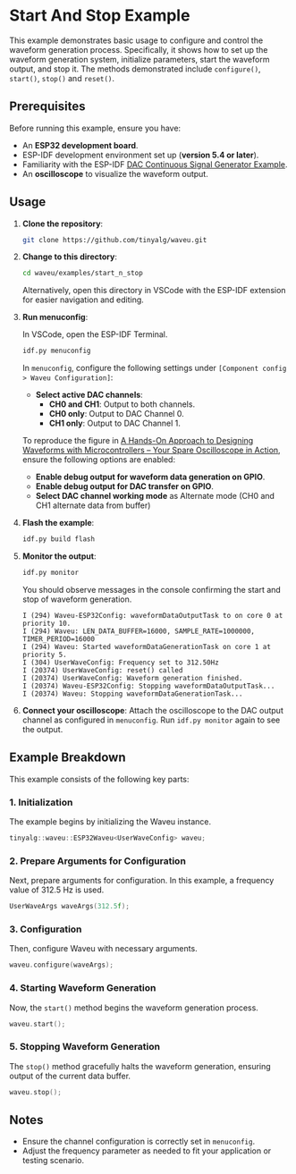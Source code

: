 # Start And Stop Example

This example demonstrates basic usage to configure and control the waveform generation process. Specifically, it shows how to set up the waveform generation system, initialize parameters, start the waveform output, and stop it. The methods demonstrated include `configure()`, `start()`, `stop()` and `reset()`.

## Prerequisites

Before running this example, ensure you have:

- An **ESP32 development board**.
- ESP-IDF development environment set up (**version 5.4 or later**).
- Familiarity with the ESP-IDF [DAC Continuous Signal Generator Example](https://github.com/espressif/esp-idf/tree/v5.4/examples/peripherals/dac/dac_continuous/signal_generator).
- An **oscilloscope** to visualize the waveform output.

## Usage

1. **Clone the repository**:
   ```bash
   git clone https://github.com/tinyalg/waveu.git
   ```

2. **Change to this directory**:
   ```bash
   cd waveu/examples/start_n_stop
   ```
   Alternatively, open this directory in VSCode with the ESP-IDF extension for easier navigation and editing.

3. **Run menuconfig**:

   In VSCode, open the ESP-IDF Terminal.
   ```bash
   idf.py menuconfig
   ```
   In `menuconfig`, configure the following
   settings under `[Component config > Waveu Configuration]`:

   - **Select active DAC channels**:
     - **CH0 and CH1**: Output to both channels.
     - **CH0 only**: Output to DAC Channel 0.
     - **CH1 only**: Output to DAC Channel 1.  

   To reproduce the figure in [A Hands-On Approach to Designing Waveforms with Microcontrollers – Your Spare Oscilloscope in Action](https://doi.org/10.6084/m9.figshare.28236308), ensure the following options are enabled:
   - **Enable debug output for waveform data generation on GPIO**.
   - **Enable debug output for DAC transfer on GPIO**.
   - **Select DAC channel working mode** as Alternate mode (CH0 and CH1 alternate data from buffer)

4. **Flash the example**:
   ```bash
   idf.py build flash
   ```

5. **Monitor the output**:
   ```bash
   idf.py monitor
   ```
   You should observe messages in the console confirming the start and stop of waveform generation.
   ```plaintext
   I (294) Waveu-ESP32Config: waveformDataOutputTask to on core 0 at priority 10.
   I (294) Waveu: LEN_DATA_BUFFER=16000, SAMPLE_RATE=1000000, TIMER_PERIOD=16000
   I (294) Waveu: Started waveformDataGenerationTask on core 1 at priority 5.
   I (304) UserWaveConfig: Frequency set to 312.50Hz
   I (20374) UserWaveConfig: reset() called
   I (20374) UserWaveConfig: Waveform generation finished.
   I (20374) Waveu-ESP32Config: Stopping waveformDataOutputTask...
   I (20374) Waveu: Stopping waveformDataGenerationTask...
   ```

6. **Connect your oscilloscope**:
   Attach the oscilloscope to the DAC output channel as configured in `menuconfig`.
   Run `idf.py monitor` again to see the output.

## Example Breakdown

This example consists of the following key parts:

### 1. Initialization
The example begins by initializing the Waveu instance.

```cpp
tinyalg::waveu::ESP32Waveu<UserWaveConfig> waveu;
```

### 2. Prepare Arguments for Configuration
Next, prepare arguments for configuration. In this example, a frequency value of 312.5 Hz is used.

```cpp
UserWaveArgs waveArgs(312.5f);
```

### 3. Configuration
Then, configure Waveu with necessary arguments.

```cpp
waveu.configure(waveArgs);
```

### 4. Starting Waveform Generation
Now, the `start()` method begins the waveform generation process.

```cpp
waveu.start();
```

### 5. Stopping Waveform Generation
The `stop()` method gracefully halts the waveform generation, ensuring output of the current data buffer.

```cpp
waveu.stop();
```

## Notes
- Ensure the channel configuration is correctly set in `menuconfig`.
- Adjust the frequency parameter as needed to fit your application or testing scenario.
